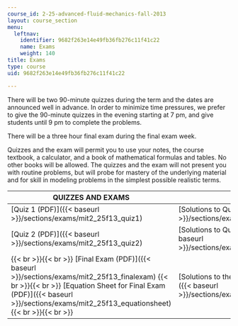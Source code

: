 ```yaml
---
course_id: 2-25-advanced-fluid-mechanics-fall-2013
layout: course_section
menu:
  leftnav:
    identifier: 9682f263e14e49fb36fb276c11f41c22
    name: Exams
    weight: 140
title: Exams
type: course
uid: 9682f263e14e49fb36fb276c11f41c22

---
```


There will be two 90-minute quizzes during the term and the dates are announced well in advance. In order to minimize time pressures, we prefer to give the 90-minute quizzes in the evening starting at 7 pm, and give students until 9 pm to complete the problems.

There will be a three hour final exam during the final exam week.

Quizzes and the exam will permit you to use your notes, the course textbook, a calculator, and a book of mathematical formulas and tables. No other books will be allowed. The quizzes and the exam will not present you with routine problems, but will probe for mastery of the underlying material and for skill in modeling problems in the simplest possible realistic terms.

| QUIZZES AND EXAMS | SOLUTIONS |
| --- | --- |
| [Quiz 1 (PDF)]({{< baseurl >}}/sections/exams/mit2_25f13_quiz1) | [Solutions to Quiz 1 (PDF)]({{< baseurl >}}/sections/exams/mit2_25f13_solquiz1) |
| [Quiz 2 (PDF)]({{< baseurl >}}/sections/exams/mit2_25f13_quiz2) | [Solutions to Quiz 2 (PDF - 1.2MB)]({{< baseurl >}}/sections/exams/mit2_25f13_solquiz2) |
|  {{< br >}}{{< br >}} [Final Exam (PDF)]({{< baseurl >}}/sections/exams/mit2_25f13_finalexam) {{< br >}}{{< br >}} [Equation Sheet for Final Exam (PDF)]({{< baseurl >}}/sections/exams/mit2_25f13_equationsheet) {{< br >}}{{< br >}}  | [Solutions to the Final Exam (PDF - 1.1MB)]({{< baseurl >}}/sections/exams/mit2_25f13_solfinalexam)